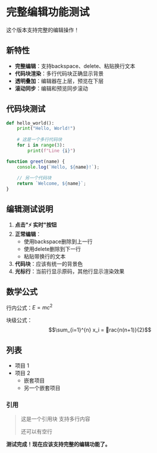 # 完整编辑功能测试

这个版本支持完整的编辑操作！

## 新特性

- **完整编辑**：支持backspace、delete、粘贴换行文本
- **代码块渲染**：多行代码块正确显示背景
- **透明叠加**：编辑器在上层，预览在下层
- **滚动同步**：编辑和预览同步滚动

## 代码块测试

```python
def hello_world():
    print("Hello, World!")
    
    # 这是一个多行代码块
    for i in range(3):
        print(f"Line {i}")
```

```javascript
function greet(name) {
    console.log(`Hello, ${name}!`);
    
    // 另一个代码块
    return `Welcome, ${name}`;
}
```

## 编辑测试说明

1. **点击"⚡ 实时"按钮**
2. **正常编辑**：
   - 使用backspace删除到上一行
   - 使用delete删除到下一行
   - 粘贴带换行的文本
3. **代码块**：应该有统一的背景色
4. **光标行**：当前行显示原码，其他行显示渲染效果

## 数学公式

行内公式：$E = mc^2$

块级公式：
$$\sum_{i=1}^{n} x_i = rac{n(n+1)}{2}$$

## 列表

- 项目 1
- 项目 2
  - 嵌套项目
  - 另一个嵌套项目

### 引用

> 这是一个引用块
> 支持多行内容
> 
> 还可以有空行

**测试完成！现在应该支持完整的编辑功能了。**